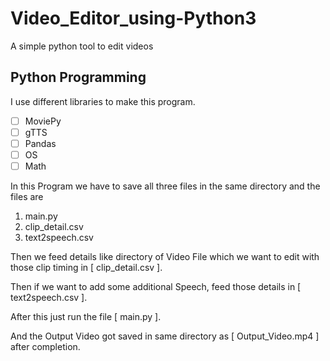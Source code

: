 # Video_Editor_using-Python3
A simple python tool to edit videos
## Python Programming
I use different libraries to make this program.
- [ ] MoviePy
- [ ] gTTS
- [ ] Pandas
- [ ] OS
- [ ] Math

In this Program we have to save all three files in the same directory and the files are 
1.  main.py 
2.  clip_detail.csv 
3.  text2speech.csv

Then we feed details like directory of Video File which we want to edit with those clip timing in [ clip_detail.csv ].

Then if we want to add some additional Speech, feed those details in [ text2speech.csv ].

After this just run the file [ main.py ].

And the Output Video got saved in same directory as [ Output_Video.mp4 ] after completion.
